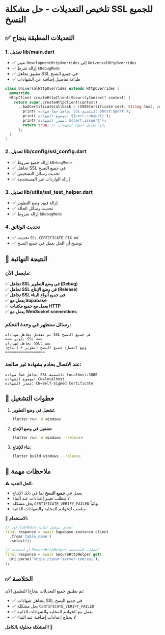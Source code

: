 # تلخيص التعديلات - حل مشكلة SSL للجميع النسخ

## ✅ التعديلات المطبقة بنجاح

### 1. **تعديل lib/main.dart**
- ✅ تغيير `DevelopmentHttpOverrides` إلى `UniversalHttpOverrides`
- ✅ إزالة شرط `kDebugMode` 
- ✅ تطبيق تجاهل SSL في جميع النسخ
- ✅ طباعة تفاصيل إضافية عن الشهادات

```dart
class UniversalHttpOverrides extends HttpOverrides {
  @override
  HttpClient createHttpClient(SecurityContext? context) {
    return super.createHttpClient(context)
      ..badCertificateCallback = (X509Certificate cert, String host, int port) {
        print('تجاهل خطأ شهادة SSL للمضيف: $host:$port');
        print('موضوع الشهادة: ${cert.subject}');
        print('مصدر الشهادة: ${cert.issuer}');
        return true; // دائماً نتجاهل أخطاء الشهادات
      };
  }
}
```

### 2. **تعديل lib/config/ssl_config.dart**
- ✅ إزالة جميع شروط `kDebugMode`
- ✅ تجاهل SSL في جميع النسخ
- ✅ تحديث رسائل التشخيص
- ✅ إزالة الواردات غير المستخدمة

### 3. **تعديل lib/utils/ssl_test_helper.dart**
- ✅ إزالة قيود وضع التطوير
- ✅ تحديث رسائل الحالة
- ✅ إزالة شروط `kDebugMode`

### 4. **تحديث الوثائق**
- ✅ تحديث `SSL_CERTIFICATE_FIX.md`
- ✅ توضيح أن الحل يعمل في جميع النسخ

## 🎯 النتيجة النهائية

### مايعمل الآن:
✅ **تجاهل SSL في وضع التطوير (Debug)**  
✅ **تجاهل SSL في وضع الإنتاج (Release)**  
✅ **تجاهل SSL في جميع أنواع البناء**  
✅ **يعمل مع Supabase**  
✅ **يعمل مع جميع مكتبات HTTP**  
✅ **يعمل مع WebSocket connections**  

### رسائل ستظهر في وحدة التحكم:
```
تم تفعيل تجاهل شهادات SSL في جميع النسخ
=== تكوين SSL ===
تجاهل شهادات SSL: نعم
وضع العمل: جميع النسخ (تطوير + إنتاج)
==================
```

### عند الاتصال بخادم بشهادة غير صالحة:
```
تجاهل خطأ شهادة SSL للمضيف: localhost:3000
موضوع الشهادة: CN=localhost
مصدر الشهادة: CN=Self-Signed Certificate
```

## 🚀 خطوات التشغيل

1. **تشغيل في وضع التطوير:**
   ```bash
   flutter run -d windows
   ```

2. **تشغيل في وضع الإنتاج:**
   ```bash
   flutter run -d windows --release
   ```

3. **بناء للإنتاج:**
   ```bash
   flutter build windows --release
   ```

## 📝 ملاحظات مهمة

⚠️ **الحل الجديد:**
- يعمل في **جميع النسخ** بما في ذلك الإنتاج
- لا يتطلب تغيير إعدادات عند البناء
- يحل مشكلة `CERTIFICATE_VERIFY_FAILED` نهائياً
- مناسب للخوادم المحلية والشهادات الذاتية

🔧 **الاستخدام:**
```dart
// كود Supabase العادي سيعمل تلقائياً
final response = await Supabase.instance.client
  .from('table_name')
  .select();

// أو استخدام SecureHttpHelper للطلبات المخصصة
final response = await SecureHttpHelper.get(
  Uri.parse('https://your-server.com/api'),
);
```

## ✅ الخلاصة

تم تطبيق جميع التعديلات بنجاح! التطبيق الآن:
- ✅ يتجاهل شهادات SSL في جميع النسخ
- ✅ يحل مشكلة `CERTIFICATE_VERIFY_FAILED`
- ✅ يعمل مع الخوادم المحلية والشهادات الذاتية
- ✅ لا يحتاج إعدادات إضافية عند البناء

**المشكلة محلولة بالكامل! 🎉**
